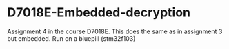 # D7018E-Embedded-decryption
Assignment 4 in the course D7018E. This does the same as in assignment 3 but embedded. Run on a bluepill (stm32f103)
